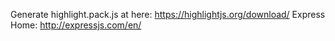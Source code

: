 Generate highlight.pack.js at here: https://highlightjs.org/download/
Express Home: http://expressjs.com/en/
